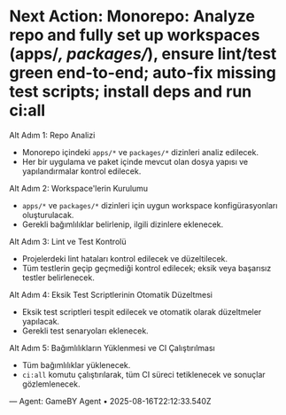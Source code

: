 # Next Action: Monorepo: Analyze repo and fully set up workspaces (apps/*, packages/*), ensure lint/test green end-to-end; auto-fix missing test scripts; install deps and run ci:all

Alt Adım 1: Repo Analizi
- Monorepo içindeki `apps/*` ve `packages/*` dizinleri analiz edilecek. 
- Her bir uygulama ve paket içinde mevcut olan dosya yapısı ve yapılandırmalar kontrol edilecek.

Alt Adım 2: Workspace'lerin Kurulumu
- `apps/*` ve `packages/*` dizinleri için uygun workspace konfigürasyonları oluşturulacak. 
- Gerekli bağımlılıklar belirlenip, ilgili dizinlere eklenecek.

Alt Adım 3: Lint ve Test Kontrolü
- Projelerdeki lint hataları kontrol edilecek ve düzeltilecek. 
- Tüm testlerin geçip geçmediği kontrol edilecek; eksik veya başarısız testler belirlenecek.

Alt Adım 4: Eksik Test Scriptlerinin Otomatik Düzeltmesi
- Eksik test scriptleri tespit edilecek ve otomatik olarak düzeltmeler yapılacak. 
- Gerekli test senaryoları eklenecek.

Alt Adım 5: Bağımlılıkların Yüklenmesi ve CI Çalıştırılması
- Tüm bağımlılıklar yüklenecek. 
- `ci:all` komutu çalıştırılarak, tüm CI süreci tetiklenecek ve sonuçlar gözlemlenecek.

— Agent: GameBY Agent • 2025-08-16T22:12:33.540Z
